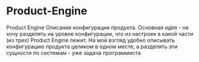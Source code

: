 # Product-Engine
Product Engine
Описание конфигурации продукта.
Основная идея - не хочу разделять на уровне конфигурации, что из настроек в какой части (из трех) Product Engine лежит.
На мой взгляд удобно описывать конфигурацию продукта целиком в одном месте, а разделять эти сущности по системам - уже задача программиста
